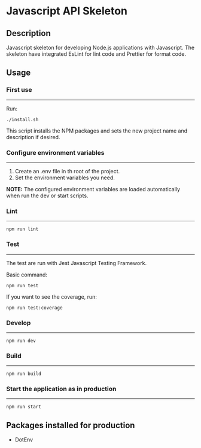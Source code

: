 # Javascript API Skeleton

## Description

Javascript skeleton for developing Node.js applications with Javascript. The skeleton have integrated EsLint for lint code and Prettier for format code.

## Usage

### First use

---

Run:

```shell
./install.sh
```

This script installs the NPM packages and sets the new project name and description if desired.

### Configure environment variables

---

1. Create an .env file in th root of the project.
2. Set the environment variables you need.

**NOTE:** The configured environment variables are loaded automatically when run the dev or start scripts.

### Lint

---

```shell
npm run lint
```

### Test

---

The test are run with Jest Javascript Testing Framework.

Basic command:

```shell
npm run test
```

If you want to see the coverage, run:

```shell
npm run test:coverage
```

### Develop

---

```shell
npm run dev
```

### Build

---

```shell
npm run build
```

### Start the application as in production

---

```shell
npm run start
```

## Packages installed for production

* DotEnv
